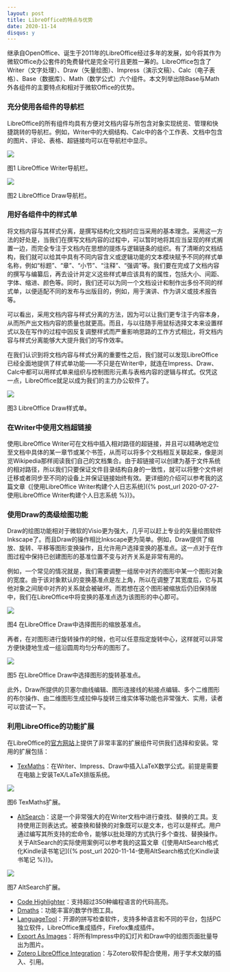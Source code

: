 ```yaml
---
layout: post
title: LibreOffice的特点与优势
date: 2020-11-14
disqus: y
---
```


继承自OpenOffice、诞生于2011年的LibreOffice经过多年的发展，如今将其作为微软Office办公套件的免费替代是完全可行且更胜一筹的。LibreOffice包含了Writer（文字处理）、Draw（矢量绘图）、Impress（演示文稿）、Calc（电子表格）、Base（数据库）、Math（数学公式）六个组件。本文列举出除Base与Math外各组件的主要特点和相对于微软Office的优势。

### 充分使用各组件的导航栏

LibreOffice的所有组件均具有方便对文档内容与所包含对象实现统览、管理和快捷跳转的导航栏。例如，Writer中的大纲结构、Calc中的各个工作表、文档中包含的图片、评论、表格、超链接均可以在导航栏中显示。

![](/figures/p77551865.jpg)

图1 LibreOffice Writer导航栏。

![](/figures/p77551866.jpg)

图2 LibreOffice Draw导航栏。

### 用好各组件中的样式单

将文档内容与其样式分离，是撰写结构化文档时应当采用的基本理念。采用这一方法的好处是，当我们在撰写文档内容的过程中，可以暂时地将其应当呈现的样式搁置一边，而完全专注于文档内在思想的提炼与逻辑链条的组织。有了清晰的文档结构，我们就可以给其中具有不同内容含义或逻辑功能的文本模块赋予不同的样式单名称，例如“标题”、“章”、“小节”、“注释”、“强调”等。我们要在完成了文档内容的撰写与编纂后，再去设计并定义这些样式单应该具有的属性，包括大小、间距、字体、缩进、颜色等。同时，我们还可以为同一个文档设计和制作出多份不同的样式单，以便适配不同的发布与出版目的，例如，用于演讲、作为讲义或技术报告等。

可以看出，采用文档内容与样式分离的方法，因为可以让我们更专注于内容本身，从而所产出文档内容的质量也就更高。而且，与以往随手用鼠标选择文本来设置样式以及在写作的过程中因反复调整样式而严重影响思路的工作方式相比，将文档内容与样式分离能够大大提升我们的写作效率。

在我们认识到将文档内容与样式分离的重要性之后，我们就可以发现LibreOffice已经全面地提供了样式单功能——不只是在Writer中，就连在Impress、Draw、Calc中都可以用样式单来组织与控制图形元素与表格内容的逻辑与样式。仅凭这一点，LibreOffice就足以成为我们的主力办公软件了。

![](/figures/p77551868.jpg)

图3 LibreOffice Draw样式单。

### 在Writer中使用文档超链接

使用LibreOffice Writer可在文档中插入相对路径的超链接，并且可以精确地定位至文档中具体的某一章节或某个书签，从而可以将多个文档相互关联起来，像是浏览Wikipedia那样阅读我们自己的文档集合。由于超链接可以创建为基于文件系统的相对路径，所以我们只要保证文件目录结构自身的一致性，就可以将整个文件树迁移或者同步至不同的设备上并保证链接始终有效。更详细的介绍可以参考我的这篇文章《[使用LibreOffice Writer构建个人日志系统]({% post_url 2020-07-27-使用LibreOffice Writer构建个人日志系统 %})》。

### 使用Draw的高级绘图功能

Draw的绘图功能相对于微软的Visio更为强大，几乎可以赶上专业的矢量绘图软件Inkscape了。而且Draw的操作相比Inkscape更为简单。例如，Draw提供了缩放、旋转、平移等图形变换操作，且允许用户选择变换的基准点。这一点对于在作图过程中保持已创建图形的基准位置不变与对齐关系是非常有用的。

例如，一个常见的情况就是，我们需要调整一组居中对齐的图形中某一个图形对象的宽度。由于该对象默认的变换基准点是左上角，所以在调整了其宽度后，它与其他对象之间居中对齐的关系就会被破坏。而若想在这个图形被缩放后仍旧保持居中，我们在LibreOffice中将变换的基准点选为该图形的中心即可。

![](/figures/p77551867.jpg)

图4 在LibreOffice Draw中选择图形的缩放基准点。

再者，在对图形进行旋转操作的时候，也可以任意指定旋转中心，这样就可以非常方便快捷地生成一组沿圆周均匀分布的图形了。

![](/figures/p77551869.jpg)

图5 在LibreOffice Draw中选择图形的旋转基准点。

此外，Draw所提供的贝塞尔曲线编辑、图形连接线的粘接点编辑、多个二维图形的布尔操作、由二维图形生成拉伸与旋转三维实体等功能也非常强大、实用，读者可以尝试一下。

### 利用LibreOffice的功能扩展

在LibreOffice的[官方网站](https://extensions.libreoffice.org/)上提供了非常丰富的扩展组件可供我们选择和安装。常用的扩展包括：

-   [TexMaths](https://extensions.libreoffice.org/en/extensions/show/texmaths-1)：在Writer、Impress、Draw中插入LaTeX数学公式。前提是需要在电脑上安装TeX/LaTeX排版系统。

![](/figures/p77551870.jpg)

图6 TexMaths扩展。

-   [AltSearch](https://extensions.libreoffice.org/en/extensions/show/alternative-dialog-find-replace-for-writer)：这是一个非常强大的在Writer文档中进行查找、替换的工具。支持使用正则表达式。被查换和替换的对象既可以是文本，也可以是样式。用户通过编写其所支持的宏命令，能够以批处理的方式执行多个查找、替换操作。关于AltSearch的实际使用案例可以参考我的这篇文章《[使用AltSearch格式化Kindle读书笔记]({% post_url 2020-11-14-使用AltSearch格式化Kindle读书笔记 %})》。

![](/figures/p77551871.jpg)

图7 AltSearch扩展。

-   [Code Highlighter](https://extensions.libreoffice.org/en/extensions/show/code-highlighter)：支持超过350种编程语言的代码高亮。
-   [Dmaths](https://extensions.libreoffice.org/en/extensions/show/dmaths)：功能丰富的数学作图工具。
-   [LanguageTool](https://extensions.libreoffice.org/en/extensions/show/languagetool)：开源的拼写检查软件，支持多种语言和不同的平台，包括PC独立软件，LibreOffice集成插件，Firefox集成插件。
-   [Export As Images](https://extensions.libreoffice.org/en/extensions/show/export-as-images)：将所有Impress中的幻灯片和Draw中的绘图页面批量导出为图片。
-   [Zotero LibreOffice Integration](https://extensions.libreoffice.org/en/extensions/show/zotero-libreoffice-integration)：与Zotero软件配合使用，用于学术文献的插入、引用。
